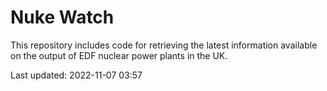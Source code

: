 # Nuke Watch

This repository includes code for retrieving the latest information available on the output of EDF nuclear power plants in the UK.

Last updated: 2022-11-07 03:57